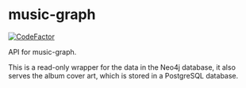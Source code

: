 # music-graph

[![CodeFactor](https://www.codefactor.io/repository/github/simon987/music-graph-api/badge)](https://www.codefactor.io/repository/github/simon987/music-graph-api)


API for music-graph.

This is a read-only wrapper for the data in the Neo4j database, 
it also serves the album cover art, which is stored in a PostgreSQL database.
